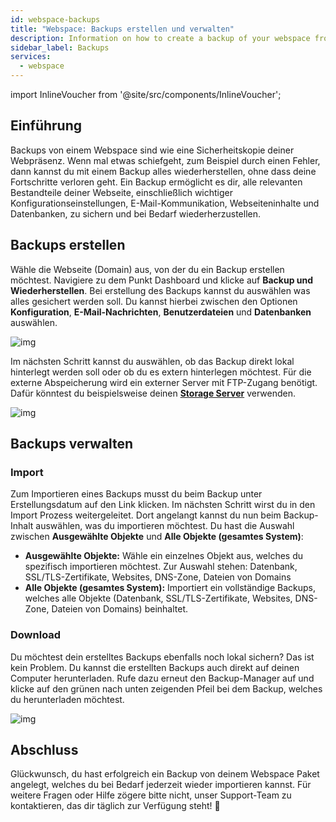 ```yaml
---
id: webspace-backups
title: "Webspace: Backups erstellen und verwalten"
description: Information on how to create a backup of your webspace from ZAP-Hosting - ZAP-Hosting.com Documentation
sidebar_label: Backups
services:
  - webspace
---
```


import InlineVoucher from '@site/src/components/InlineVoucher';


## Einführung

Backups von einem Webspace sind wie eine Sicherheitskopie deiner Webpräsenz. Wenn mal etwas schiefgeht, zum Beispiel durch einen Fehler, dann kannst du mit einem Backup alles wiederherstellen, ohne dass deine Fortschritte verloren geht. Ein Backup ermöglicht es dir, alle relevanten Bestandteile deiner Webseite, einschließlich wichtiger Konfigurationseinstellungen, E-Mail-Kommunikation, Webseiteninhalte und Datenbanken, zu sichern und bei Bedarf wiederherzustellen.



## Backups erstellen

Wähle die Webseite (Domain) aus, von der du ein Backup erstellen möchtest. Navigiere zu dem Punkt Dashboard und klicke auf **Backup und Wiederherstellen**. Bei erstellung des Backups kannst du auswählen was alles gesichert werden soll. Du kannst hierbei zwischen den Optionen **Konfiguration**, **E-Mail-Nachrichten**, **Benutzerdateien** und **Datenbanken** auswählen. 

![img](https://screensaver01.zap-hosting.com/index.php/s/KnK6DxndGgwodow/preview)



Im nächsten Schritt kannst du auswählen, ob das Backup direkt lokal hinterlegt werden soll oder ob du es extern hinterlegen möchtest. Für die externe Abspeicherung wird ein externer Server mit FTP-Zugang benötigt. Dafür könntest du beispielsweise deinen **[Storage Server](https://zap-hosting.com/en/customer/home/storage/)** verwenden. 

![img](https://screensaver01.zap-hosting.com/index.php/s/gMdpdnqiBWBeZm3/preview)







## Backups verwalten

### Import

Zum Importieren eines Backups musst du beim Backup unter Erstellungsdatum auf den Link klicken. Im nächsten Schritt wirst du in den Import Prozess weitergeleitet. Dort angelangt kannst du nun beim Backup-Inhalt auswählen, was du importieren möchtest. Du hast die Auswahl zwischen **Ausgewählte Objekte** und **Alle Objekte (gesamtes System)**:

- **Ausgewählte Objekte:** Wähle ein einzelnes Objekt aus, welches du spezifisch importieren möchtest. Zur Auswahl stehen: Datenbank, SSL/TLS-Zertifikate, Websites, DNS-Zone, Dateien von Domains
- **Alle Objekte (gesamtes System):** Importiert ein vollständige Backups, welches alle Objekte (Datenbank, SSL/TLS-Zertifikate, Websites, DNS-Zone, Dateien von Domains) beinhaltet. 



### Download

Du möchtest dein erstelltes Backups ebenfalls noch lokal sichern? Das ist kein Problem. Du kannst die erstellten Backups auch direkt auf deinen Computer herunterladen. Rufe dazu erneut den Backup-Manager auf und klicke auf den grünen nach unten zeigenden Pfeil bei dem Backup, welches du herunterladen möchtest. 

![img](https://screensaver01.zap-hosting.com/index.php/s/zb6agtT5mYeFgiX/preview)



## Abschluss

Glückwunsch, du hast erfolgreich ein Backup von deinem Webspace Paket angelegt, welches du bei Bedarf jederzeit wieder importieren kannst. Für weitere Fragen oder Hilfe zögere bitte nicht, unser Support-Team zu kontaktieren, das dir täglich zur Verfügung steht! 🙂